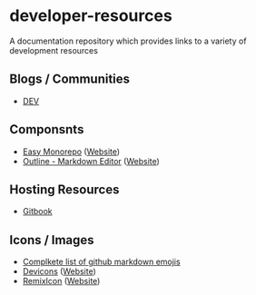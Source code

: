 # developer-resources
A documentation repository which provides links to a variety of development resources 

## Blogs / Communities
- [DEV](https://dev.to/)

## Componsnts
- [Easy Monorepo](https://github.com/eonx-com/easy-monorepo) ([Website](https://packages.eonx.com/))
- [Outline - Markdown Editor](https://github.com/outline/rich-markdown-editor) ([Website](https://www.getoutline.com/))

## Hosting Resources
- [Gitbook](https://app.gitbook.com/)

## Icons / Images
- [Complkete list of github markdown emojis](https://gist.github.com/Ragdata/6a38d26e4bcfb258881e9587de6f068f)
- [Devicons](https://github.com/vorillaz/devicons) ([Website](http://vorillaz.github.io/devicons/#/main))
- [RemixIcon](https://github.com/Remix-Design/remixicon#usage) ([Website](https://remixicon.com/))

